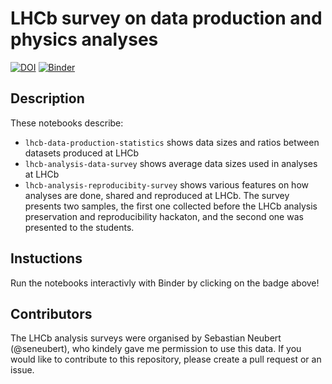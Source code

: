 # LHCb survey on data production and physics analyses

[![DOI](https://zenodo.org/badge/68934736.svg)](https://zenodo.org/badge/latestdoi/68934736) [![Binder](https://mybinder.org/badge.svg)](https://mybinder.org/v2/gh/atrisovic/thesis-plots/master)

## Description

These notebooks describe:

- `lhcb-data-production-statistics` shows data sizes and ratios between datasets produced at LHCb
- `lhcb-analysis-data-survey` shows average data sizes used in analyses at LHCb
- `lhcb-analysis-reproducibity-survey` shows various features on how analyses are done, shared and reproduced at LHCb. The survey presents two samples, the first one collected before the LHCb analysis preservation and reproducibility hackaton, and the second one was presented to the students.

## Instuctions

Run the notebooks interactivly with Binder by clicking on the badge above!

## Contributors

The LHCb analysis surveys were organised by Sebastian Neubert (@seneubert), who kindely gave me permission to use this data. 
If you would like to contribute to this repository, please create a pull request or an issue.

